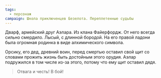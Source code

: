 ```yaml
---
tags:
  - персонаж
campaign: Школа приключенцев Безелота. Переплетенные судьбы
---
```


Дварф, армейский друг Аэлара. Из клана Файерфордж. От него всегда сильно смердило. Лысый, с длинной бородой. На его правой ладони была огромная родинка в виде алхимического символа.

Орсику, его дед, древний воин, перед смертью оставил свой щит со словами прожить жизнь быть достойным этого орудия. Аэлар подружился в том числе из-за этого, потому что ему щит оставил дядя.

> Отвага и честь! В бой!